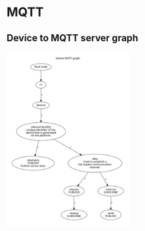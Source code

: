 # MQTT

## Device to MQTT server graph
<!-- ![Device MQTT graph][graph_mqtt_device] -->
<img src="graph_mqtt_device.svg" alt="Device MQTT graph" height="400px">
